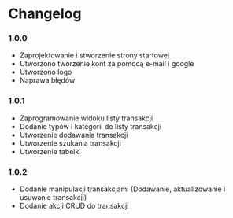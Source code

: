 # Changelog

### 1.0.0

* Zaprojektowanie i stworzenie strony startowej&#x20;
* Utworzono tworzenie kont za pomocą e-mail i google&#x20;
* Utworzono logo&#x20;
* Naprawa błędów

### 1.0.1

* Zaprogramowanie widoku listy transakcji
* Dodanie typów i kategorii do listy transakcji
* Utworzenie dodawania transakcji
* Utworzenie szukania transakcji
* Utworzenie tabelki

### 1.0.2

* Dodanie manipulacji transakcjami (Dodawanie, aktualizowanie i usuwanie transakcji)
* Dodanie akcji CRUD do transakcji

















